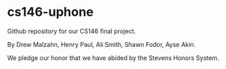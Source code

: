 cs146-uphone
============

Github repository for our CS146 final project.

By Drew Malzahn, Henry Paul, Ali Smith, Shawn Fodor, Ayse Akin.

We pledge our honor that we have abided by the Stevens Honors System.
